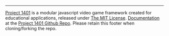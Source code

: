 

---
[Project 1401](http://davidseah.com/about/make-video-game/) is a modular javascript video game framework created for educational applications, released under [The MIT License](http://davidseah.com/?p=18262). [Documentation](https://github.com/daveseah/project-1401/wiki) at the [Project 1401 Github Repo](https://github.com/daveseah/project-1401). Please retain this footer when cloning/forking the repo.

